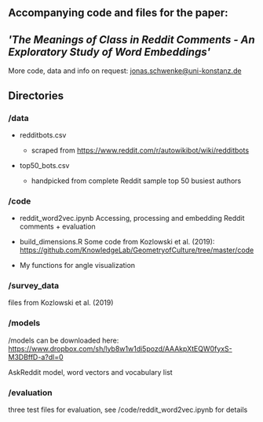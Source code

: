 ## Accompanying code and files for the paper: 
## _'The Meanings of Class in Reddit Comments - An Exploratory Study of Word Embeddings'_


More code, data and info on request: jonas.schwenke@uni-konstanz.de


## Directories

### /data

- redditbots.csv 
  - scraped from https://www.reddit.com/r/autowikibot/wiki/redditbots

- top50_bots.csv
  - handpicked from complete Reddit sample top 50 busiest authors


### /code

- reddit_word2vec.ipynb
Accessing, processing and embedding Reddit comments + evaluation

- build_dimensions.R
Some code from Kozlowski et al. (2019): https://github.com/KnowledgeLab/GeometryofCulture/tree/master/code
+ My functions for angle visualization

### /survey_data

files from Kozlowski et al. (2019)

### /models
/models can be downloaded here: https://www.dropbox.com/sh/lyb8w1w1di5pozd/AAAkpXtEQW0fyxS-M3DBffD-a?dl=0

AskReddit model, word vectors and vocabulary list

### /evaluation

three test files for evaluation, see /code/reddit_word2vec.ipynb for details

